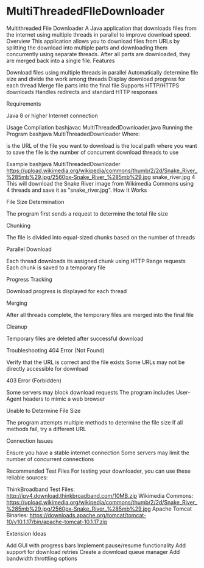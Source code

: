 # MultiThreadedFIleDownloader
Multithreaded File Downloader
A Java application that downloads files from the internet using multiple threads in parallel to improve download speed.
Overview
This application allows you to download files from URLs by splitting the download into multiple parts and downloading them concurrently using separate threads. After all parts are downloaded, they are merged back into a single file.
Features

Download files using multiple threads in parallel
Automatically determine file size and divide the work among threads
Display download progress for each thread
Merge file parts into the final file
Supports HTTP/HTTPS downloads
Handles redirects and standard HTTP responses

Requirements

Java 8 or higher
Internet connection

Usage
Compilation
bashjavac MultiThreadedDownloader.java
Running the Program
bashjava MultiThreadedDownloader <URL> <outputFilePath> <numThreads>
Where:

<URL> is the URL of the file you want to download
<outputFilePath> is the local path where you want to save the file
<numThreads> is the number of concurrent download threads to use

Example
bashjava MultiThreadedDownloader https://upload.wikimedia.org/wikipedia/commons/thumb/2/2d/Snake_River_%285mb%29.jpg/2560px-Snake_River_%285mb%29.jpg snake_river.jpg 4
This will download the Snake River image from Wikimedia Commons using 4 threads and save it as "snake_river.jpg".
How It Works

File Size Determination

The program first sends a request to determine the total file size


Chunking

The file is divided into equal-sized chunks based on the number of threads


Parallel Download

Each thread downloads its assigned chunk using HTTP Range requests
Each chunk is saved to a temporary file


Progress Tracking

Download progress is displayed for each thread


Merging

After all threads complete, the temporary files are merged into the final file


Cleanup

Temporary files are deleted after successful download



Troubleshooting
404 Error (Not Found)

Verify that the URL is correct and the file exists
Some URLs may not be directly accessible for download

403 Error (Forbidden)

Some servers may block download requests
The program includes User-Agent headers to mimic a web browser

Unable to Determine File Size

The program attempts multiple methods to determine the file size
If all methods fail, try a different URL

Connection Issues

Ensure you have a stable internet connection
Some servers may limit the number of concurrent connections

Recommended Test Files
For testing your downloader, you can use these reliable sources:

ThinkBroadband Test Files: http://ipv4.download.thinkbroadband.com/10MB.zip
Wikimedia Commons: https://upload.wikimedia.org/wikipedia/commons/thumb/2/2d/Snake_River_%285mb%29.jpg/2560px-Snake_River_%285mb%29.jpg
Apache Tomcat Binaries: https://downloads.apache.org/tomcat/tomcat-10/v10.1.17/bin/apache-tomcat-10.1.17.zip

Extension Ideas

Add GUI with progress bars
Implement pause/resume functionality
Add support for download retries
Create a download queue manager
Add bandwidth throttling options
